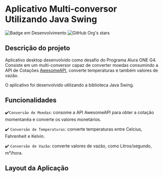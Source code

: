 # Aplicativo Multi-conversor Utilizando Java Swing

![Badge em Desenvolvimento](https://img.shields.io/badge/STATUS-EM%20DESENVOLVIMENTO-green)
![GitHub Org's stars](https://img.shields.io/github/stars/alvaropires?style=social)

## Descrição do projeto
Aplicativo desktop desenvolvido como desafio do Programa Alura ONE G4. Consiste em um multi-conversor capaz de
converter moedas consumindo a API de Cotações <a href = "https://docs.awesomeapi.com.br/api-de-moedas">AwesomeAPI</a>, converte temperaturas e também valores de vazão.

O aplicativo foi desenvolvido utilizando a biblioteca Java Swing.

## Funcionalidades
:heavy_check_mark:`Conversão de Moedas`: consome a API AwesomeAPI para obter a cotação momentanêa e converte os valores monetários.

:heavy_check_mark: `Conversão de Temperaturas`: converte temperaturas entre Celcius, Fahrenheit e Kelvin.

:heavy_check_mark: `Conversão de Vazão`: converte valores de vazão, como Litros/segundo, m³/hora.

## Layout da Aplicação

